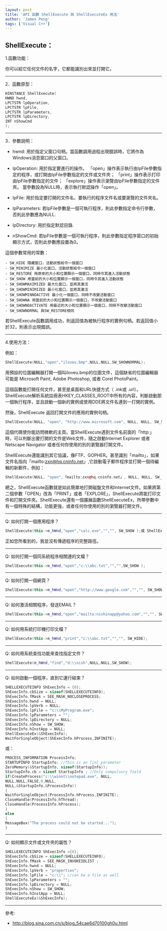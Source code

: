 ```yaml
---
layout: post
title: 'API 函數 ShellExecute 與 ShellExecuteEx 用法'
author: 'James Peng'
tags: ['Visual C++']
---
```


## ShellExecute： ##

1.函數功能： 

你可以給它任何文件的名字，它都能識別出來並打開它。


----------


 
2．函數原型：

~~~cpp 
HINSTANCE ShellExecute( 
HWND hwnd, 
LPCTSTR lpOperation, 
LPCTSTR lpFile, 
LPCTSTR lpParameters, 
LPCTSTR lpDirectory, 
INT nShowCmd 
);  
~~~


----------


3．參數說明： 

- hwnd: 
用於指定父窗口句柄。當函數調用過程出現錯誤時，它將作為Windows消息窗口的父窗口。 

- lpOperation: 
用於指定要進行的操作。 
「open」操作表示執行由lpFile參數指定的程序，或打開由lpFile參數指定的文件或文件夾； 
「print」操作表示打印由lpFile參數指定的文件； 
「explore」操作表示瀏覽由lpFile參數指定的文件夾。 
當參數設為NULL時，表示執行默認操作「open」。  


- lpFile: 
用於指定要打開的文件名、要執行的程序文件名或要瀏覽的文件夾名。 

- lpParameters: 
若lpFile參數是一個可執行程序，則此參數指定命令行參數，否則此參數應為NULL. 

- lpDirectory: 
用於指定默認目錄. 

- nShowCmd: 
若lpFile參數是一個可執行程序，則此參數指定程序窗口的初始顯示方式，否則此參數應設置為0。 

這個參數常用的常數：
 
	- SW_HIDE 隱藏窗口，活動狀態給令一個窗口 
	- SW_MINIMIZE 最小化窗口，活動狀態給令一個窗口 
	- SW_RESTORE 用原來的大小和位置顯示一個窗口，同時令其進入活動狀態 
	- SW_SHOW 用當前的大小和位置顯示一個窗口，同時令其進入活動狀態 
	- SW_SHOWMAXIMIZED 最大化窗口，並將其激活 
	- SW_SHOWMINIMIZED 最小化窗口，並將其激活 
	- SW_SHOWMINNOACTIVE 最小化一個窗口，同時不改變活動窗口 
	- SW_SHOWNA 用當前的大小和位置顯示一個窗口，不改變活動窗口 
	- SW_SHOWNOACTIVATE 用最近的大小和位置顯示一個窗口，同時不改變活動窗口 
	- SW_SHOWNORMAL 與SW_RESTORE相同 
 
若ShellExecute函數調用成功，則返回值為被執行程序的實例句柄。若返回值小於32，則表示出現錯誤。  



----------


4.使用方法： 


例如： 

~~~cpp
ShellExecute(NULL,"open","iloveu.bmp",NULL,NULL,SW_SHOWNORMAL);
~~~
  
用預設的位圖編輯器打開一個叫iloveu.bmp的位圖文件，這個缺省的位圖編輯器可能是 Microsoft Paint, Adobe Photoshop, 或者 Corel PhotoPaint。 

這個函數能打開任何文件，甚至是桌面和URL快捷方式（ .ink或 .url）。ShellExecute解析系統註冊表HKEY_CLASSES_ROOT中所有的內容，判斷啟動那一個執行程序，並且啟動一個新的實例或使用DDE將文件名連到一打開的實例。

然後，ShellExecute 返回打開文件的應用的實例句柄。 

~~~cpp
ShellExecute(NULL, "open", "http://www.microsoft.com", NULL, NULL, SW_SHOWNORMAL);
~~~
  
這個代碼使你能訪問微軟的主頁。當ShellExecute遇到文件名前面的「http:」時，可以判斷出要打開的文件是Web文件，隨之啟動Internet Explorer 或者 Netscape Navigator 或者任何你使用的別的瀏覽器打開文件。 

ShellExecute還能識別其它協議，像FTP、GOPHER。甚至識別「mailto」，如果文件名指向「mailto:zxn@hq.cninfo.net」,它啟動電子郵件程序並打開一個待編輯的新郵件，例如： 

~~~cpp
ShellExecute(NULL, "open",「mailto:zxn@hq.cninfo.net」, NULL, NULL, SW_SHOWNORMAL); //打開新郵件窗口。
~~~ 

總之，ShellExecute函數就是如此簡單地打開磁盤文件和Internet文件。如果將第二個參數「OPEN」改為「PRINT」或者「EXPLORE」，ShellExecute將能打印文件和打開文件夾。ShellExecute還有一個擴展函數ShellExecuteEx，所帶參數中有一個特殊的結構，功能更強，或者任何你使用的別的瀏覽器打開文件。

----------

Q: 如何打開一個應用程序？

~~~cpp 
ShellExecute(this->m_hWnd,"open","calc.exe","","", SW_SHOW );或 ShellExecute(this->m_hWnd,"open","notepad.exe","c:\\MyLog.log","",SW_SHOW );
~~~

正如您所看到的，我並沒有傳遞程序的完整路徑。 


----------

Q: 如何打開一個同系統程序相關連的文檔？

~~~cpp
ShellExecute(this->m_hWnd,"open","c:\\abc.txt","","",SW_SHOW ); 
~~~

----------

Q: 如何打開一個網頁？ 

~~~cpp
ShellExecute(this->m_hWnd,"open","http://www.google.com","","", SW_SHOW ); 
~~~

----------

Q: 如何激活相關程序，發送EMAIL？ 

~~~cpp
ShellExecute(this->m_hWnd,"open","mailto:nishinapp@yahoo.com","","", SW_SHOW ); 
~~~

----------

Q: 如何用系統打印機打印文檔？ 

~~~cpp
ShellExecute(this->m_hWnd,"print","c:\\abc.txt","","", SW_HIDE); 
~~~

----------

Q: 如何用系統查找功能來查找指定文件？ 

~~~cpp
ShellExecute(m_hWnd,"find","d:\\nish",NULL,NULL,SW_SHOW); 
~~~

----------

Q: 如何啟動一個程序，直到它運行結束？ 

~~~cpp
SHELLEXECUTEINFO ShExecInfo = {0}; 
ShExecInfo.cbSize = sizeof(SHELLEXECUTEINFO); 
ShExecInfo.fMask = SEE_MASK_NOCLOSEPROCESS; 
ShExecInfo.hwnd = NULL; 
ShExecInfo.lpVerb = NULL; 
ShExecInfo.lpFile = "c:\\MyProgram.exe"; 
ShExecInfo.lpParameters = ""; 
ShExecInfo.lpDirectory = NULL; 
ShExecInfo.nShow = SW_SHOW; 
ShExecInfo.hInstApp = NULL; 
ShellExecuteEx(&ShExecInfo); 
WaitForSingleObject(ShExecInfo.hProcess,INFINITE); 
~~~

或： 

~~~cpp
PROCESS_INFORMATION ProcessInfo; 
STARTUPINFO StartupInfo; //This is an [in] parameter 
ZeroMemory(&StartupInfo, sizeof(StartupInfo)); 
StartupInfo.cb = sizeof StartupInfo ; //Only compulsory field 
if(CreateProcess("c:\\winnt\\notepad.exe", NULL, 
NULL,NULL,FALSE,0,NULL, 
NULL,&StartupInfo,&ProcessInfo)) 
{ 
WaitForSingleObject(ProcessInfo.hProcess,INFINITE); 
CloseHandle(ProcessInfo.hThread); 
CloseHandle(ProcessInfo.hProcess); 
}  
else 
{ 
MessageBox("The process could not be started..."); 
} 
~~~

----------

Q: 如何顯示文件或文件夾的屬性？ 

~~~cpp
SHELLEXECUTEINFO ShExecInfo ={0}; 
ShExecInfo.cbSize = sizeof(SHELLEXECUTEINFO); 
ShExecInfo.fMask = SEE_MASK_INVOKEIDLIST ; 
ShExecInfo.hwnd = NULL; 
ShExecInfo.lpVerb = "properties"; 
ShExecInfo.lpFile = "c:\\"; //can be a file as well 
ShExecInfo.lpParameters = ""; 
ShExecInfo.lpDirectory = NULL; 
ShExecInfo.nShow = SW_SHOW; 
ShExecInfo.hInstApp = NULL; 
ShellExecuteEx(&ShExecInfo);
~~~

----------

參考:

- http://blog.sina.com.cn/s/blog_54cae6d70100gh0u.html
